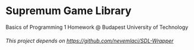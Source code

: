# Supremum Game Library

Basics of Programming 1 Homework @ Budapest University of Technology

###### This project depends on https://github.com/nevemlaci/SDL-Wrapper
